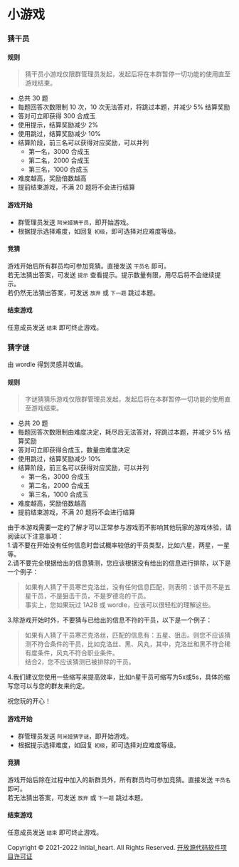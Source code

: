 # 小游戏

### 猜干员

#### 规则


> 猜干员小游戏仅限群管理员发起，发起后将在本群暂停一切功能的使用直至游戏结束。

- 总共 30 题
- 每题回答次数限制 10 次，10 次无法答对，将跳过本题，并减少 5% 结算奖励
- 答对可立即获得 300 合成玉
- 使用提示，结算奖励减少 2%
- 使用跳过，结算奖励减少 10%
- 结算阶段，前三名可以获得对应奖励，可以并列
    - 第一名，3000 合成玉
    - 第二名，2000 合成玉
    - 第三名，1000 合成玉
- 难度越高，奖励倍数越高
- 提前结束游戏，不满 20 题将不会进行结算

#### 游戏开始

- 群管理员发送 `阿米娅猜干员`，即开始游戏。
- 根据提示选择难度，如回复 `初级`，即可选择对应难度等级。

#### 竞猜

游戏开始后所有群员均可参加竞猜。直接发送 `干员名` 即可。<br>
若无法猜出答案，可发送 `提示` 查看提示。提示数量有限，用尽后将不会继续提示。<br>
若仍然无法猜出答案，可发送 `放弃` 或 `下一题` 跳过本题。

#### 结束游戏

任意成员发送 `结束` 即可终止游戏。

     
### 猜字谜

由 wordle 得到灵感并改编。

#### 规则


> 字谜猜猜乐游戏仅限群管理员发起，发起后将在本群暂停一切功能的使用直至游戏结束。

- 总共 20 题
- 每题回答次数限制由难度决定，耗尽后无法答对，将跳过本题，并减少 5% 结算奖励
- 答对可立即获得合成玉，数量由难度决定
- 使用跳过，结算奖励减少 10%
- 结算阶段，前三名可以获得对应奖励，可以并列
    - 第一名，3000 合成玉
    - 第二名，2000 合成玉
    - 第三名，1000 合成玉
- 难度越高，奖励倍数越高
- 提前结束游戏，不满 20 题将不会进行结算

由于本游戏需要一定的了解才可以正常参与游戏而不影响其他玩家的游戏体验，请阅读以下注意事项：   
1.请不要在开始没有任何信息时尝试概率较低的干员类型，比如六星，两星，一星等。   
2.请不要完全根据给出的信息猜测，您应该根据没有给出的信息进行排除，以下是一个例子：   

> 如果有人猜了干员寒芒克洛丝，没有任何信息匹配，则表明：该干员不是五星干员，不是狙击干员，不是罗德岛的干员。   
> 事实上，您如果玩过 1A2B 或 wordle，应该可以很轻松的理解这些。   

3.除游戏开始时外，不要猜与已给出的信息不符的干员，以下是一个例子：   

> 如果有人猜了干员寒芒克洛丝，匹配的信息有：五星、狙击。则您不应该猜测不符合条件的干员，比如克洛丝、黑、风丸，其中，克洛丝和黑不符合稀有度条件，风丸不符合职业条件。   
> 结合2，您不应该猜测已被排除的干员。   

4.我们建议您使用一些缩写来提高效率，比如n星干员可缩写为5x或5s，具体的缩写您可以与您的群友来约定。    

祝您玩的开心！

#### 游戏开始

- 群管理员发送 `阿米娅猜字谜`，即开始游戏。
- 根据提示选择难度，如回复 `初级`，即可选择对应难度等级。

#### 竞猜

游戏开始后除在过程中加入的新群员外，所有群员均可参加竞猜。直接发送 `干员名` 即可。<br>
若无法猜出答案，可发送 `放弃` 或 `下一题` 跳过本题。

#### 结束游戏

任意成员发送 `结束` 即可终止游戏。



Copyright © 2021-2022 Initial_heart. All Rights Reserved. [开放源代码软件项目许可证](https://initoslc.amiya.cn/)
